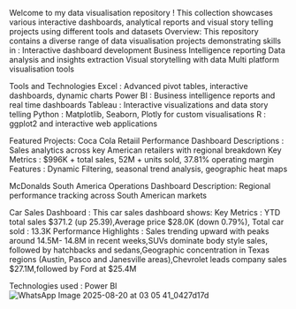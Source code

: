 Welcome to my data visualisation repository ! This collection showcases various interactive dashboards, analytical reports and visual story telling projects using different tools and datasets
Overview:
This repository contains a diverse range of data visualisation projects demonstrating skills in :
Interactive dashboard development
Business Intelligence reporting
Data analysis and insights extraction
Visual storytelling with data
Multi platform visualisation tools

Tools and Technologies
Excel : Advanced pivot tables, interactive dashboards, dynamic charts
Power BI : Business intelligence reports and real time dashboards
Tableau : Interactive visualizations and data story telling
Python : Matplotlib, Seaborn, Plotly for custom visualisations
R : ggplot2 and interactive web applications

Featured Projects:
Coca Cola Retaiil Performance Dashboard
Descriptions : Sales analytics across key American retailers with regional breakdown
Key Metrics : $996K + total sales, 52M + units sold, 37.81% operating margin
Features : Dynamic Filtering, seasonal trend analysis, geographic heat maps

McDonalds South America Operations Dashboard
Description: Regional performance tracking across South American markets

Car Sales Dashboard :
This car sales dashboard shows:
Key Metrics : YTD total sales $371.2 (up 25.39),Average price $28.0K (down 0.79%), Total car sold : 13.3K
Performance Highlights : Sales trending upward with peaks around 14.5M- 14.8M in recent weeks,SUVs dominate body style sales, followed by hatchbacks and sedans,Geographic concentration in Texas regions (Austin, Pasco and Janesville areas),Chevrolet leads company sales $27.1M,followed by Ford at $25.4M

Technologies used : Power BI![WhatsApp Image 2025-08-20 at 03 05 41_0427d17d](https://github.com/user-attachments/assets/6ca27d59-2838-42b1-984b-13a0c39ca438)



